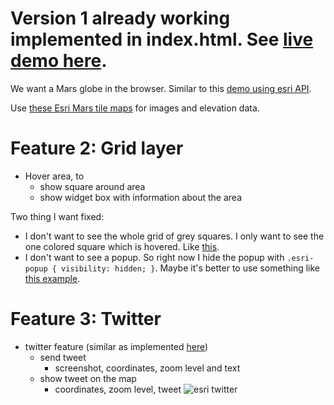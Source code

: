 # Version 1 already working implemented in index.html. See [live demo here](https://thirsty-kirch-dc75b2.netlify.app).

We want a Mars globe in the browser. Similar to this [demo using esri API](https://explore-mars.esri.com/).

Use [these Esri Mars tile maps](https://www.arcgis.com/home/user.html?user=esri_astro) for images and elevation data.

# Feature 2: Grid layer

- Hover area, to
  - show square around area
  - show widget box with information about the area

Two thing I want fixed:
- I don't want to see the whole grid of grey squares. I only want to see the one colored square which is hovered. Like [this](https://i.imgur.com/WEmvzgU.jpg).
- I don't want to see a popup. So right now I hide the popup with `.esri-popup { visibility: hidden; }`. Maybe it's better to use something like [this example](https://developers.arcgis.com/javascript/latest/sample-code/sandbox/index.html?sample=view-hittest).


# Feature 3: Twitter

- twitter feature (similar as implemented [here](https://explore-mars.esri.com/))
  - send tweet
    - screenshot, coordinates, zoom level and text
  - show tweet on the map
    - coordinates, zoom level, tweet 
![esri twitter](https://i.imgur.com/kASCx9d.png)

